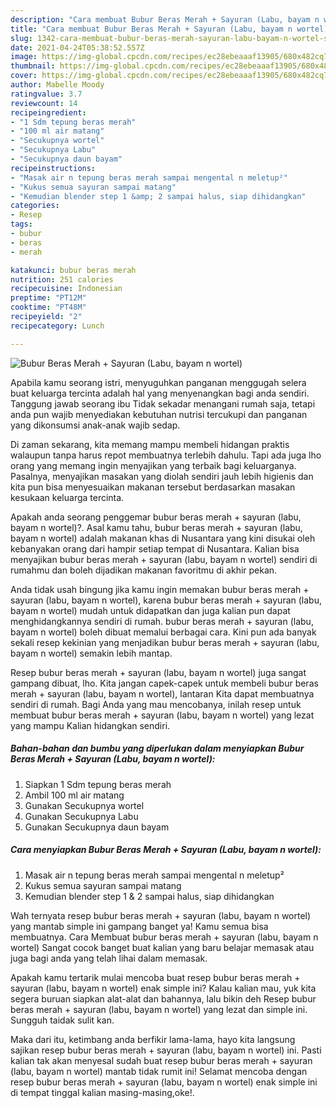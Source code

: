 ```yaml
---
description: "Cara membuat Bubur Beras Merah + Sayuran (Labu, bayam n wortel) Sederhana Untuk Jualan"
title: "Cara membuat Bubur Beras Merah + Sayuran (Labu, bayam n wortel) Sederhana Untuk Jualan"
slug: 1342-cara-membuat-bubur-beras-merah-sayuran-labu-bayam-n-wortel-sederhana-untuk-jualan
date: 2021-04-24T05:38:52.557Z
image: https://img-global.cpcdn.com/recipes/ec28ebeaaaf13905/680x482cq70/bubur-beras-merah-sayuran-labu-bayam-n-wortel-foto-resep-utama.jpg
thumbnail: https://img-global.cpcdn.com/recipes/ec28ebeaaaf13905/680x482cq70/bubur-beras-merah-sayuran-labu-bayam-n-wortel-foto-resep-utama.jpg
cover: https://img-global.cpcdn.com/recipes/ec28ebeaaaf13905/680x482cq70/bubur-beras-merah-sayuran-labu-bayam-n-wortel-foto-resep-utama.jpg
author: Mabelle Moody
ratingvalue: 3.7
reviewcount: 14
recipeingredient:
- "1 Sdm tepung beras merah"
- "100 ml air matang"
- "Secukupnya wortel"
- "Secukupnya Labu"
- "Secukupnya daun bayam"
recipeinstructions:
- "Masak air n tepung beras merah sampai mengental n meletup²"
- "Kukus semua sayuran sampai matang"
- "Kemudian blender step 1 &amp; 2 sampai halus, siap dihidangkan"
categories:
- Resep
tags:
- bubur
- beras
- merah

katakunci: bubur beras merah 
nutrition: 251 calories
recipecuisine: Indonesian
preptime: "PT12M"
cooktime: "PT48M"
recipeyield: "2"
recipecategory: Lunch

---
```



![Bubur Beras Merah + Sayuran (Labu, bayam n wortel)](https://img-global.cpcdn.com/recipes/ec28ebeaaaf13905/680x482cq70/bubur-beras-merah-sayuran-labu-bayam-n-wortel-foto-resep-utama.jpg)

Apabila kamu seorang istri, menyuguhkan panganan menggugah selera buat keluarga tercinta adalah hal yang menyenangkan bagi anda sendiri. Tanggung jawab seorang ibu Tidak sekadar menangani rumah saja, tetapi anda pun wajib menyediakan kebutuhan nutrisi tercukupi dan panganan yang dikonsumsi anak-anak wajib sedap.

Di zaman  sekarang, kita memang mampu membeli hidangan praktis walaupun tanpa harus repot membuatnya terlebih dahulu. Tapi ada juga lho orang yang memang ingin menyajikan yang terbaik bagi keluarganya. Pasalnya, menyajikan masakan yang diolah sendiri jauh lebih higienis dan kita pun bisa menyesuaikan makanan tersebut berdasarkan masakan kesukaan keluarga tercinta. 



Apakah anda seorang penggemar bubur beras merah + sayuran (labu, bayam n wortel)?. Asal kamu tahu, bubur beras merah + sayuran (labu, bayam n wortel) adalah makanan khas di Nusantara yang kini disukai oleh kebanyakan orang dari hampir setiap tempat di Nusantara. Kalian bisa menyajikan bubur beras merah + sayuran (labu, bayam n wortel) sendiri di rumahmu dan boleh dijadikan makanan favoritmu di akhir pekan.

Anda tidak usah bingung jika kamu ingin memakan bubur beras merah + sayuran (labu, bayam n wortel), karena bubur beras merah + sayuran (labu, bayam n wortel) mudah untuk didapatkan dan juga kalian pun dapat menghidangkannya sendiri di rumah. bubur beras merah + sayuran (labu, bayam n wortel) boleh dibuat memalui berbagai cara. Kini pun ada banyak sekali resep kekinian yang menjadikan bubur beras merah + sayuran (labu, bayam n wortel) semakin lebih mantap.

Resep bubur beras merah + sayuran (labu, bayam n wortel) juga sangat gampang dibuat, lho. Kita jangan capek-capek untuk membeli bubur beras merah + sayuran (labu, bayam n wortel), lantaran Kita dapat membuatnya sendiri di rumah. Bagi Anda yang mau mencobanya, inilah resep untuk membuat bubur beras merah + sayuran (labu, bayam n wortel) yang lezat yang mampu Kalian hidangkan sendiri.

<!--inarticleads1-->

##### Bahan-bahan dan bumbu yang diperlukan dalam menyiapkan Bubur Beras Merah + Sayuran (Labu, bayam n wortel):

1. Siapkan 1 Sdm tepung beras merah
1. Ambil 100 ml air matang
1. Gunakan Secukupnya wortel
1. Gunakan Secukupnya Labu
1. Gunakan Secukupnya daun bayam




<!--inarticleads2-->

##### Cara menyiapkan Bubur Beras Merah + Sayuran (Labu, bayam n wortel):

1. Masak air n tepung beras merah sampai mengental n meletup²
1. Kukus semua sayuran sampai matang
1. Kemudian blender step 1 &amp; 2 sampai halus, siap dihidangkan




Wah ternyata resep bubur beras merah + sayuran (labu, bayam n wortel) yang mantab simple ini gampang banget ya! Kamu semua bisa membuatnya. Cara Membuat bubur beras merah + sayuran (labu, bayam n wortel) Sangat cocok banget buat kalian yang baru belajar memasak atau juga bagi anda yang telah lihai dalam memasak.

Apakah kamu tertarik mulai mencoba buat resep bubur beras merah + sayuran (labu, bayam n wortel) enak simple ini? Kalau kalian mau, yuk kita segera buruan siapkan alat-alat dan bahannya, lalu bikin deh Resep bubur beras merah + sayuran (labu, bayam n wortel) yang lezat dan simple ini. Sungguh taidak sulit kan. 

Maka dari itu, ketimbang anda berfikir lama-lama, hayo kita langsung sajikan resep bubur beras merah + sayuran (labu, bayam n wortel) ini. Pasti kalian tak akan menyesal sudah buat resep bubur beras merah + sayuran (labu, bayam n wortel) mantab tidak rumit ini! Selamat mencoba dengan resep bubur beras merah + sayuran (labu, bayam n wortel) enak simple ini di tempat tinggal kalian masing-masing,oke!.


